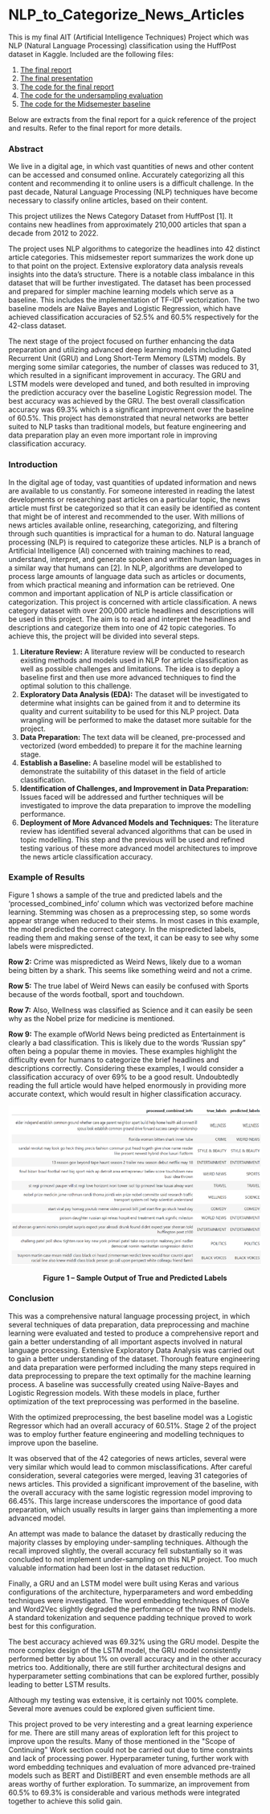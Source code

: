 # NLP_to_Categorize_News_Articles

This is my final AIT (Artificial Intelligence Techniques) Project which was NLP (Natural Language Processing) classification using the HuffPost dataset in Kaggle. Included are the following files:

1. [The final report](NLP%20Final%20Project%20Report.pdf)
2. [The final presentation](NLP%20Final%20Presentation.pdf)
3. [The code for the final report](NLP%20Final%20Project%20Code.ipynb)
4. [The code for the undersampling evaluation](NLP%20Undersampling%20Evaluation%20Code.ipynb)
5. [The code for the Midsemester baseline](NLP_Project_Midsemester.ipynb)


Below are extracts from the final report for a quick reference of the project and results. Refer to the final report for more details.

### Abstract
We live in a digital age, in which vast quantities of news and other content can be accessed and consumed online. Accurately categorizing all this content and recommending
it to online users is a difficult challenge. In the past decade, Natural Language Processing (NLP) techniques have become necessary to classify online articles, based on their
content.

This project utilizes the News Category Dataset from HuffPost [1]. It contains new
headlines from approximately 210,000 articles that span a decade from 2012 to 2022.

The project uses NLP algorithms to categorize the headlines into 42 distinct article categories. This midsemester report summarizes the work done up to that point on the project.
Extensive exploratory data analysis reveals insights into the data’s structure. There is
a notable class imbalance in this dataset that will be further investigated. The dataset
has been processed and prepared for simpler machine learning models which serve as a
baseline. This includes the implementation of TF-IDF vectorization. The two baseline
models are Naïve Bayes and Logistic Regression, which have achieved classification
accuracies of 52.5% and 60.5% respectively for the 42-class dataset.

The next stage of the project focused on further enhancing the data preparation and
utilizing advanced deep learning models including Gated Recurrent Unit (GRU) and
Long Short-Term Memory (LSTM) models. By merging some similar categories, the
number of classes was reduced to 31, which resulted in a significant improvement in
accuracy. The GRU and LSTM models were developed and tuned, and both resulted in
improving the prediction accuracy over the baseline Logistic Regression model. The best
accuracy was achieved by the GRU. The best overall classification accuracy was 69.3%
which is a significant improvement over the baseline of 60.5%. This project has demonstrated that neural networks are better suited to NLP tasks than traditional models, but
feature engineering and data preparation play an even more important role in improving
classification accuracy.


### Introduction
In the digital age of today, vast quantities of updated information and news are available to
us constantly. For someone interested in reading the latest developments or researching past
articles on a particular topic, the news article must first be categorized so that it can easily be
identified as content that might be of interest and recommended to the user. With millions of 
news articles available online, researching, categorizing, and filtering through such quantities
is impractical for a human to do. Natural language processing (NLP) is required to categorize
these articles.
NLP is a branch of Artificial Intelligence (AI) concerned with training machines to read,
understand, interpret, and generate spoken and written human languages in a similar way
that humans can [2]. In NLP, algorithms are developed to process large amounts of language
data such as articles or documents, from which practical meaning and information can be
retrieved.
One common and important application of NLP is article classification or categorization.
This project is concerned with article classification. A news category dataset with over
200,000 article headlines and descriptions will be used in this project. The aim is to read and
interpret the headlines and descriptions and categorize them into one of 42 topic categories.
To achieve this, the project will be divided into several steps.
1. **Literature Review:** A literature review will be conducted to research existing methods
and models used in NLP for article classification as well as possible challenges
and limitations. The idea is to deploy a baseline first and then use more advanced
techniques to find the optimal solution to this challenge.
2. **Exploratory Data Analysis (EDA):** The dataset will be investigated to determine
what insights can be gained from it and to determine its quality and current suitability
to be used for this NLP project. Data wrangling will be performed to make the dataset
more suitable for the project.
3. **Data Preparation:** The text data will be cleaned, pre-processed and vectorized (word
embedded) to prepare it for the machine learning stage.
4. **Establish a Baseline:** A baseline model will be established to demonstrate the suitability
of this dataset in the field of article classification.
5. **Identification of Challenges, and Improvement in Data Preparation:** Issues faced
will be addressed and further techniques will be investigated to improve the data preparation
to improve the modelling performance.
6. **Deployment of More Advanced Models and Techniques:** The literature review has
identified several advanced algorithms that can be used in topic modelling. This step
and the previous will be used and refined testing various of these more advanced model
architectures to improve the news article classification accuracy.


### Example of Results
Figure 1 shows a sample of the true and predicted labels and the ‘processed_combined_info’
column which was vectorized before machine learning. Stemming was chosen as a preprocessing
step, so some words appear strange when reduced to their stems. In most cases in
this example, the model predicted the correct category. In the mispredicted labels, reading
them and making sense of the text, it can be easy to see why some labels were mispredicted.

**Row 2:** Crime was mispredicted as Weird News, likely due to a woman being bitten by a
shark. This seems like something weird and not a crime.

**Row 5:** The true label of Weird News can easily be confused with Sports because of the
words football, sport and touchdown.

**Row 7:** Also, Wellness was classified as Science and it can easily be seen why as the Nobel
prize for medicine is mentioned.

**Row 9:** The example ofWorld News being predicted as Entertainment is clearly a bad classification.
This is likely due to the words ‘Russian spy” often being a popular theme in movies.
These examples highlight the difficulty even for humans to categorize the brief headlines
and descriptions correctly. Considering these examples, I would consider a classification
accuracy of over 69% to be a good result. Undoubtedly reading the full article would have
helped enormously in providing more accurate context, which would result in higher classification
accuracy.

<p align="center">
  <img src="Figure_1.png" alt="Figure 1" />
</p>
<p align="center"><b>Figure 1 – Sample Output of True and Predicted Labels</b></p>

### Conclusion
This was a comprehensive natural language processing project, in which several techniques
of data preparation, data preprocessing and machine learning were evaluated and tested to
produce a comprehensive report and gain a better understanding of all important aspects involved
in natural language processing. Extensive Exploratory Data Analysis was carried out
to gain a better understanding of the dataset. Thorough feature engineering and data preparation
were performed including the many steps required in data preprocessing to prepare
the text optimally for the machine learning process. A baseline was successfully created
using Naïve-Bayes and Logistic Regression models. With these models in place, further
optimization of the text preprocessing was performed in the baseline.  

With the optimized preprocessing, the best baseline model was a Logistic Regressor
which had an overall accuracy of 60.51%. Stage 2 of the project was to employ further
feature engineering and modelling techniques to improve upon the baseline.

It was observed that of the 42 categories of news articles, several were very similar
which would lead to common misclassifications. After careful consideration, several categories 
were merged, leaving 31 categories of news articles. This provided a significant
improvement of the baseline, with the overall accuracy with the same logistic regression
model improving to 66.45%. This large increase underscores the importance of good data
preparation, which usually results in larger gains than implementing a more advanced model.

An attempt was made to balance the dataset by drastically reducing the majority classes
by employing under-sampling techniques. Although the recall improved slightly, the overall
accuracy fell substantially so it was concluded to not implement under-sampling on this NLP
project. Too much valuable information had been lost in the dataset reduction.

Finally, a GRU and an LSTM model were built using Keras and various configurations
of the architecture, hyperparameters and word embedding techniques were investigated. The
word embedding techniques of GloVe and Word2Vec slightly degraded the performance of
the two RNN models. A standard tokenization and sequence padding technique proved to
work best for this configuration.

The best accuracy achieved was 69.32% using the GRU model. Despite the more complex
design of the LSTM model, the GRU model consistently performed better by about 1%
on overall accuracy and in the other accuracy metrics too. Additionally, there are still further
architectural designs and hyperparameter setting combinations that can be explored further,
possibly leading to better LSTM results.

Although my testing was extensive, it is certainly not 100% complete. Several more
avenues could be explored given sufficient time.

This project proved to be very interesting and a great learning experience for me. There
are still many areas of exploration left for this project to improve upon the results. Many
of those mentioned in the "Scope of Continuing" Work section could not be carried out due
to time constraints and lack of processing power. Hyperparameter tuning, further work with
word embedding techniques and evaluation of more advanced pre-trained models such as
BERT and DistilBERT and even ensemble methods are all areas worthy of further exploration.
To summarize, an improvement from 60.5% to 69.3% is considerable and various
methods were integrated together to achieve this solid gain.



